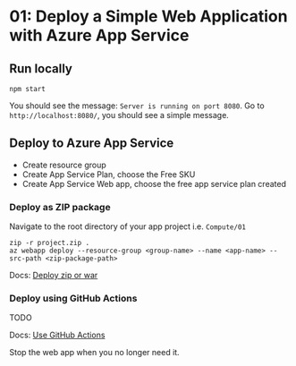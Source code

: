 # 01: Deploy a Simple Web Application with Azure App Service

## Run locally

    npm start

You should see the message: `Server is running on port 8080`. Go to `http://localhost:8080/`, you should see a simple message.

## Deploy to Azure App Service

* Create resource group
* Create App Service Plan, choose the Free SKU
* Create App Service Web app, choose the free app service plan created

### Deploy as ZIP package

Navigate to the root directory of your app project i.e. `Compute/01`

    zip -r project.zip .
    az webapp deploy --resource-group <group-name> --name <app-name> --src-path <zip-package-path>

Docs: [Deploy zip or war](https://learn.microsoft.com/en-us/azure/app-service/deploy-zip)

### Deploy using GitHub Actions

TODO

Docs: [Use GitHub Actions](https://learn.microsoft.com/en-us/azure/app-service/deploy-github-actions)

Stop the web app when you no longer need it.